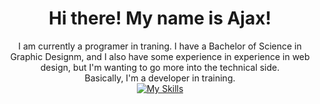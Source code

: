 <div align="center">
<h1>Hi there! My name is Ajax!</h1>

I am currently a programer in traning. I have a Bachelor of Science in Graphic Designm, and I also have some experience in experience in web design, but I'm wanting to go more into the technical side. <br>
Basically, I'm a developer in training. <br>
[![My Skills](https://skillicons.dev/icons?i=html,css,vscode,figma,blender,pycharm)](https://skillicons.dev)


</div>
